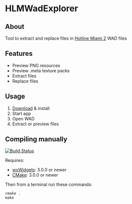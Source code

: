 HLMWadExplorer
==============

About
-----
Tool to extract and replace files in [Hotline Miami 2][1] WAD files

Features
--------
* Preview PNG resources
* Preview .meta texture packs
* Extract files
* Replace files

Usage
-----
1. [Download](https://github.com/TcT2k/HLMWadExplorer/releases/latest) & install
2. Start app
3. Open WAD
4. Extract or preview files

Compiling manually
------------------
[![Build Status](https://travis-ci.org/TcT2k/HLMWadExplorer.svg?branch=master)](https://travis-ci.org/TcT2k/HLMWadExplorer)

Requires:
* [wxWidgets][2]: 3.0.0  or newer
* [CMake][3]: 3.0.0  or newer

Then from a terminal run these commands:
```
cmake .
make
```

[1]: http://hotlinemiami.com/
[2]: http://www.wxwidgets.org
[3]: http://www.cmake.org/
